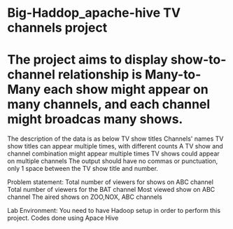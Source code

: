 # Big-Haddop_apache-hive TV channels project
# The project aims to display show-to-channel relationship is Many-to-Many each show might appear on many channels, and each channel might broadcas many shows.
The description of the data is as below
   TV show titles
   Channels' names
   TV show titles can appear multiple times, with different counts
   A TV show and channel combination might appear multiple times
   TV shows could appear on multiple channels
   The output should have no commas or punctuation, only 1 space between the TV show title and number.

Problem statement:
Total number of viewers for shows on ABC channel
Total number of viewers for the BAT channel
Most viewed show on ABC channel
The aired shows on ZOO,NOX, ABC channels 

Lab Environment: 
You need to have Hadoop setup in order to perform this project. 
Codes done using Apace Hive
